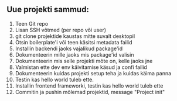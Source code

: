 ## Uue projekti sammud:
1. Teen Git repo
2. Lisan SSH võtmed (per repo või user)
3. git clone  projektide kaustas mitte suvalt desktopil
4. Otsin boilerplate'i või teen käsitsi metadata failid
5. Installin backendi jaoks vajalikud package'id
6. Dokumenteerin mille jaoks mis package'id valisin
7. Dokumenteerin mis selle projekti mõte on, kelle jaoks jne
8. Valmistan ette dev env käivitamise käsud ja confi failid
9. Dokumenteerin kuidas projekti setup teha ja kuidas käima panna
10. Testin kas hello world tuleb ette.
11. Installin frontend frameworki, testin kas hello world tuleb ette
12. Commitin ja pushin mõlemad projektid, message "Project init"
